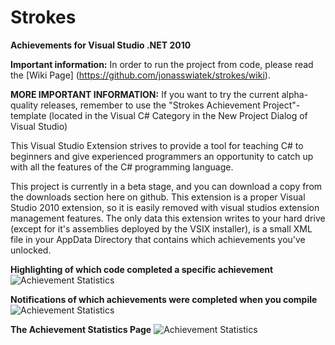 # Strokes
**Achievements for Visual Studio .NET 2010**

**Important information:** In order to run the project from code, please read the [Wiki Page] (https://github.com/jonasswiatek/strokes/wiki).

**MORE IMPORTANT INFORMATION:** If you want to try the current alpha-quality releases, remember to use the "Strokes Achievement Project"-template (located in the Visual C# Category in the New Project Dialog of Visual Studio)

This Visual Studio Extension strives to provide a tool for teaching C# to beginners and give experienced programmers an opportunity to catch up with all the features of the C# programming language.

This project is currently in a beta stage, and you can download a copy from the downloads section here on github. This extension is a proper Visual Studio 2010 extension, so it is easily removed with visual studios extension management features. The only data this extension writes to your hard drive (except for it's assemblies deployed by the VSIX installer), is a small XML file in your AppData Directory that contains which achievements you've unlocked.


**Highlighting of which code completed a specific achievement**
![Achievement Statistics](/jonasswiatek/strokes/raw/master/docs/achievement_viewport.png)

**Notifications of which achievements were completed when you compile**
![Achievement Statistics](/jonasswiatek/strokes/raw/master/docs/achievements_notification.png)

**The Achievement Statistics Page**
![Achievement Statistics](/jonasswiatek/strokes/raw/master/docs/achievement_statistics.png)
